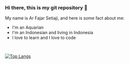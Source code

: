 ### Hi there, this is my git repository 👋

<p>My name is Ar Fajar Setiaji, and here is some fact about me:<br>
  <ul>
    <li>I'm an Aquarian</li>
    <li>I'm an Indonesian and living in Indonesia</li>
    <li>I love to learn and I love to code</>
  </ul>
</p>

<br>

[![Top Langs](https://github-readme-stats.vercel.app/api/top-langs/?username=arfajarsetiaji&layout=compact)](https://github.com/arfajarsetiaji)
